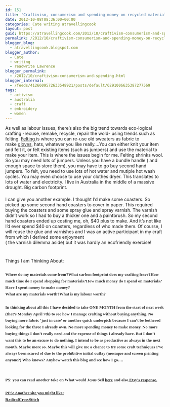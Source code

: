 ```yaml
---
id: 151
title: 'Craftivism, consumerism and spending money on recycled materials&#8230;'
date: 2012-10-08T08:36:00+00:00
categories: Cate writing atravellingcook
layout: post
guid: https://atravellingcook.com/2012/10/craftivism-consumerism-and-spending-money-on-recycled-materials.html
permalink: /2012/10/craftivism-consumerism-and-spending-money-on-recycled-materials.html
blogger_blog:
  - atravellingcook.blogspot.com
blogger_author:
  - Cate
  - writing
  - readwrite Lawrence
blogger_permalink:
  - /2012/10/craftivism-consumerism-and-spending.html
blogger_internal:
  - /feeds/4126609572633548921/posts/default/6291006635387277569
tags:
  - activism
  - australia
  - craft
  - embroidery
  - women
---
```

As well as labour issues, there&#8217;s also the big trend towards eco-logical crafting -recuse, remake, recycle, repair the wold- using trends such as felting.&nbsp;<a href="https://www.instructables.com/id/SYZ18SEF22FIBI4/" >Felting&nbsp;</a>is where you can re-use old sweaters as fabric to make&nbsp;<a href="https://www.gayeabandon.com/bodyparts.html" >gloves</a>, hats, whatever you like really&#8230;.You can either knit your item and felt it, or felt existing items (such as jumpers) and use the material to make your item. This is where the issues begin for me. Felting shrinks wool. So you may need lots of jumpers. Unless you have a bundle handle ( and enough space to store them), you may have to go buy second hand jumpers. To felt, you need to use lots of hot water and mutiple hot wash cycles. You may even choose to use your clothes dryer. This translates to lots of water and electricity. I live in Australia in the middle of a massive drought. Big carbon footprint.  
<br style="background-color: white; color: #333333; font-family: Georgia, serif; font-size: 13px; line-height: 20.799999237060547px;" />I can give you another example. I thought I&#8217;d make some coasters. So picked up some second hand coasters to cover in paper. This required buying the coasters and some spray glue and spray varnish. The varnish didn&#8217;t work so I had to buy a thicker one and a paintbrush. So my second hand coasters ended up costing me, oh, $40 plus to make. And it&#8217;s not like I&#8217;d ever spend $40 on coasters, regardless of who made them. Of course, I will reuse the glue and varnishes and I was an active participant in my craft from which I derived some enjoyment  
( the varnish dilemma aside) but it was hardly an ecofriendly exercise!  
<br style="background-color: white; color: #333333; font-family: Georgia, serif; font-size: 13px; line-height: 20.799999237060547px;" /><br style="background-color: white; color: #333333; font-family: Georgia, serif; font-size: 13px; line-height: 20.799999237060547px;" />Things I am Thinking About:<span style="background-color: white; color: #333333; font-family: 'lucida grande'; font-size: 13px; line-height: 20.799999237060547px;">  
<br style="background-color: white; color: #333333; font-family: Georgia, serif; font-size: 13px; line-height: 20.799999237060547px;" /><span style="background-color: white; color: #333333; font-family: Georgia, serif; font-size: 13px; font-weight: bold; line-height: 20.799999237060547px;">Where do my materials come from?<span style="background-color: white; color: #333333; font-family: Georgia, serif; font-size: 13px; font-weight: bold; line-height: 20.799999237060547px;">What carbon footprint does my crafting leave?<span style="background-color: white; color: #333333; font-family: Georgia, serif; font-size: 13px; font-weight: bold; line-height: 20.799999237060547px;">How much time do I spend shopping for materials?<span style="background-color: white; color: #333333; font-family: Georgia, serif; font-size: 13px; font-weight: bold; line-height: 20.799999237060547px;">How much money do I spend on materials?<span style="background-color: white; color: #333333; font-family: Georgia, serif; font-size: 13px; font-weight: bold; line-height: 20.799999237060547px;">Have I spent money to make money?&nbsp;<span style="background-color: white; color: #333333; font-family: Georgia, serif; font-size: 13px; font-weight: bold; line-height: 20.799999237060547px;"><br /><span style="background-color: white; color: #333333; font-family: Georgia, serif; font-size: 13px; font-weight: bold; line-height: 20.799999237060547px;">What are my materials worth?<span style="background-color: white; color: #333333; font-family: Georgia, serif; font-size: 13px; font-weight: bold; line-height: 20.799999237060547px;">What is my labour worth?  
<span style="background-color: white; color: #333333; font-family: Georgia, serif; font-size: 13px; font-weight: bold; line-height: 20.799999237060547px;"><br />In thinking about all this I have decided to take ONE MONTH from the start of next week (that&#8217;s Monday April 7th) to see how I manage crafting without buying anything. No buying more fabric &#8216;just in case&#8217; or another quick underpick because I can&#8217;t be bothered looking for the three I already own. No more spending money to make money. No more buying things I don&#8217;t really need and the expense of things I already have. But I don&#8217;t want this to be an excuse to do nothing. I intend to be as productive as always in the next month. Maybe more so. Maybe this will give me a chance to try some craft techniques I&#8217;ve always been scared of due to the prohibitive initial outlay (mosaque and screen printing anyone?) Who knows? Anyhow watch this blog and see how I go&#8230;.  
<br style="background-color: white; color: #333333; font-family: Georgia, serif; font-size: 13px; line-height: 20.799999237060547px;" /><br style="background-color: white; color: #333333; font-family: Georgia, serif; font-size: 13px; line-height: 20.799999237060547px;" />PS: you can read another take on What would Jesus Sell&nbsp;<a href="https://www.fourgoodcorners.com/buying-handmade-is-still-buying/" >here</a>&nbsp;and also<span style="background-color: white; color: #333333; font-family: Georgia, serif; font-size: 13px; line-height: 20.799999237060547px; text-decoration: underline;">&nbsp;<a href="https://www.etsy.com/storque/section/craftivism/article/crafting-consumerism-cooptation-materializing-a-utopian-idea/1134/comments/#comment" >Etsy&#8217;s response.</a>  
<br style="background-color: white; color: #333333; font-family: Georgia, serif; font-size: 13px; line-height: 20.799999237060547px;" />PPS: Another site you might like:  
<a href="https://radicalcrossstitch.com/" >RadicalCrossStitch</a>

